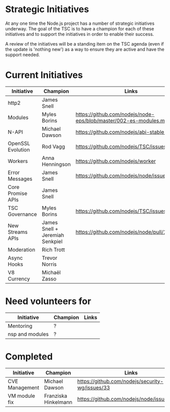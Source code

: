 # Strategic Initiatives

At any one time the Node.js project has a number of strategic initiatives
underway.  The goal of the TSC is to have a champion for each of these
initiatives and to support the initiatives in order to enable their
success.

A review of the initiatives will be a standing item on the TSC agenda (even
if the update is 'nothing new') as a way to ensure they are active
and have the support needed.

# Current Initiatives

| Initiative        | Champion                        | Links                                                            |
|-------------------|---------------------------------|------------------------------------------------------------------|
| http2             | James Snell                     |                                                                  |
| Modules           | Myles Borins                    | https://github.com/nodejs/node-eps/blob/master/002-es-modules.md |
| N-API             | Michael Dawson                  | https://github.com/nodejs/abi-stable-node                        |
| OpenSSL Evolution | Rod Vagg                        | https://github.com/nodejs/TSC/issues/364                         |
| Workers           | Anna Henningson                 | https://github.com/nodejs/worker                                 |
| Error Messages    | James Snell                     | https://github.com/nodejs/node/issues/11273                      |
| Core Promise APIs | James Snell                     |                                                                  |
| TSC Governance    | Myles Borins                    | https://github.com/nodejs/TSC/issues/383                         |
| New Streams APIs  | James Snell + Jeremiah Senkpiel | https://github.com/nodejs/node/pull/16414                        |
| Moderation        | Rich Trott                      |                                                                  |
| Async Hooks       | Trevor Norris                   |                                                                  |
| V8 Currency       | Michaël Zasso                   |                                                                  |


# Need volunteers for

| Initiative        | Champion                        | Links                                                            |
|-------------------|---------------------------------|------------------------------------------------------------------|
| Mentoring         | ?                               |                                                                  |
| nsp and modules   | ?                               |                                                                  |


# Completed

| Initiative        | Champion                        | Links                                                            |
|-------------------|---------------------------------|------------------------------------------------------------------|
| CVE Management    | Michael Dawson                  | https://github.com/nodejs/security-wg/issues/33                  |
| VM module fix     | Franziska Hinkelmann            | https://github.com/nodejs/node/issues/6283                       |
